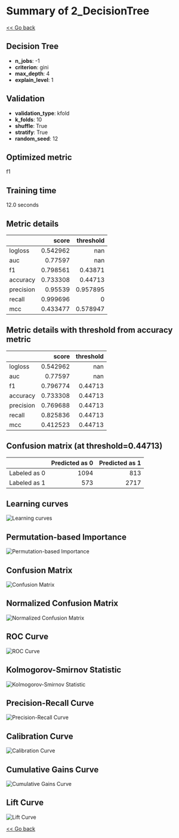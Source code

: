 # Summary of 2_DecisionTree

[<< Go back](../README.md)


## Decision Tree
- **n_jobs**: -1
- **criterion**: gini
- **max_depth**: 4
- **explain_level**: 1

## Validation
 - **validation_type**: kfold
 - **k_folds**: 10
 - **shuffle**: True
 - **stratify**: True
 - **random_seed**: 12

## Optimized metric
f1

## Training time

12.0 seconds

## Metric details
|           |    score |   threshold |
|:----------|---------:|------------:|
| logloss   | 0.542962 |  nan        |
| auc       | 0.77597  |  nan        |
| f1        | 0.798561 |    0.43871  |
| accuracy  | 0.733308 |    0.44713  |
| precision | 0.95539  |    0.957895 |
| recall    | 0.999696 |    0        |
| mcc       | 0.433477 |    0.578947 |


## Metric details with threshold from accuracy metric
|           |    score |   threshold |
|:----------|---------:|------------:|
| logloss   | 0.542962 |   nan       |
| auc       | 0.77597  |   nan       |
| f1        | 0.796774 |     0.44713 |
| accuracy  | 0.733308 |     0.44713 |
| precision | 0.769688 |     0.44713 |
| recall    | 0.825836 |     0.44713 |
| mcc       | 0.412523 |     0.44713 |


## Confusion matrix (at threshold=0.44713)
|              |   Predicted as 0 |   Predicted as 1 |
|:-------------|-----------------:|-----------------:|
| Labeled as 0 |             1094 |              813 |
| Labeled as 1 |              573 |             2717 |

## Learning curves
![Learning curves](learning_curves.png)

## Permutation-based Importance
![Permutation-based Importance](permutation_importance.png)
## Confusion Matrix

![Confusion Matrix](confusion_matrix.png)


## Normalized Confusion Matrix

![Normalized Confusion Matrix](confusion_matrix_normalized.png)


## ROC Curve

![ROC Curve](roc_curve.png)


## Kolmogorov-Smirnov Statistic

![Kolmogorov-Smirnov Statistic](ks_statistic.png)


## Precision-Recall Curve

![Precision-Recall Curve](precision_recall_curve.png)


## Calibration Curve

![Calibration Curve](calibration_curve_curve.png)


## Cumulative Gains Curve

![Cumulative Gains Curve](cumulative_gains_curve.png)


## Lift Curve

![Lift Curve](lift_curve.png)



[<< Go back](../README.md)
